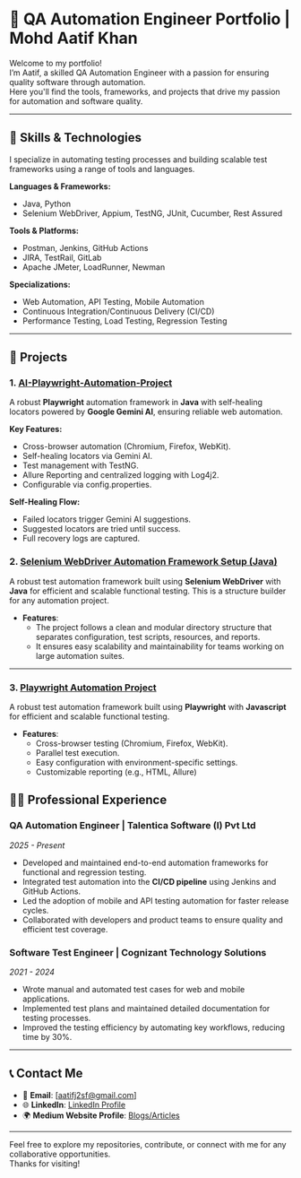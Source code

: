 # 🧪 QA Automation Engineer Portfolio | Mohd Aatif Khan

Welcome to my portfolio!  
I’m Aatif, a skilled QA Automation Engineer with a passion for ensuring quality software through automation.  
Here you'll find the tools, frameworks, and projects that drive my passion for automation and software quality.

---

## 🔧 **Skills & Technologies**
I specialize in automating testing processes and building scalable test frameworks using a range of tools and languages.

**Languages & Frameworks:**
- Java, Python
- Selenium WebDriver, Appium, TestNG, JUnit, Cucumber, Rest Assured

**Tools & Platforms:**
- Postman, Jenkins, GitHub Actions
- JIRA, TestRail, GitLab
- Apache JMeter, LoadRunner, Newman

**Specializations:**
- Web Automation, API Testing, Mobile Automation
- Continuous Integration/Continuous Delivery (CI/CD)
- Performance Testing, Load Testing, Regression Testing

---

## 🌱 **Projects**

### 1. [**AI-Playwright-Automation-Project**](https://github.com/aatif-khan-qa-28/AIPlaywrightProject)
A robust **Playwright** automation framework in **Java** with self-healing locators powered by **Google Gemini AI**, ensuring reliable web automation.

**Key Features:**

- Cross-browser automation (Chromium, Firefox, WebKit).
- Self-healing locators via Gemini AI.
- Test management with TestNG.
- Allure Reporting and centralized logging with Log4j2.
- Configurable via config.properties.

**Self-Healing Flow:**

- Failed locators trigger Gemini AI suggestions.
- Suggested locators are tried until success.
- Full recovery logs are captured.

    
### 2. [**Selenium WebDriver Automation Framework Setup (Java)**](https://github.com/aatif-khan-qa-28/automation-project-setup)
A robust test automation framework built using **Selenium WebDriver** with **Java** for efficient and scalable functional testing. This is a structure builder for any automation project.

- **Features**:
  - The project follows a clean and modular directory structure that separates configuration, test scripts, resources, and reports.
  - It ensures easy scalability and maintainability for teams working on large automation suites.
  
---

### 3. [**Playwright Automation Project**](https://github.com/aatif-khan-qa-28/PlaywrightAutomation)
A robust test automation framework built using **Playwright** with **Javascript** for efficient and scalable functional testing. 

- **Features**:
  - Cross-browser testing (Chromium, Firefox, WebKit).
  - Parallel test execution.
  - Easy configuration with environment-specific settings.
  - Customizable reporting (e.g., HTML, Allure)

## 👨‍💻 **Professional Experience**

### QA Automation Engineer | **Talentica Software (I) Pvt Ltd**  
*2025 - Present*

- Developed and maintained end-to-end automation frameworks for functional and regression testing.
- Integrated test automation into the **CI/CD pipeline** using Jenkins and GitHub Actions.
- Led the adoption of mobile and API testing automation for faster release cycles.
- Collaborated with developers and product teams to ensure quality and efficient test coverage.

### Software Test Engineer | **Cognizant Technology Solutions**  
*2021 - 2024*

- Wrote manual and automated test cases for web and mobile applications.
- Implemented test plans and maintained detailed documentation for testing processes.
- Improved the testing efficiency by automating key workflows, reducing time by 30%.

---

## 📞 **Contact Me**

- 📧 **Email**: [aatifj2sf@gmail.com]
- 🌐 **LinkedIn**: [LinkedIn Profile](https://www.linkedin.com/in/mohdaatifkhan)
- 🌍 **Medium Website Profile**: [Blogs/Articles](https://medium.com/@khan.aatif2807)

---

Feel free to explore my repositories, contribute, or connect with me for any collaborative opportunities.  
Thanks for visiting!

